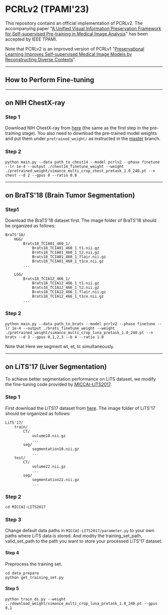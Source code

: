 # PCRLv2 (TPAMI'23)
This repository contains an official implementation of PCRLv2. The accompanying paper "[A Unified Visual Information Preservation Framework for Self-supervised Pre-training in Medical Image Analysis](https://arxiv.org/pdf/2301.00772.pdf)" has been accepted by IEEE TPAMI. 

Note that PCRLv2 is an improved version of PCRLv1 "[Preservational Learning Improves Self-supervised Medical Image Models by Reconstructing Diverse Contexts](https://arxiv.org/pdf/2109.04379.pdf)".

----
## How to Perform Fine-tuning

----
## on NIH ChestX-ray

### Step 1

Download NIH ChestX-ray from [here](https://nihcc.app.box.com/v/ChestXray-NIHCC) (the same as the first step in the pre-training stage). You also need to download the pre-trained model weights and put them under `pretrained_weight/` as instructed in the [master](https://github.com/RL4M/PCRLv2/tree/main) branch.

### Step 2

```
python main.py --data path_to_chest14 --model pcrlv2 --phase finetune --lr 1e-4 --output ./chest14_finetune_weight --weight ./pretrained_weight/simance_multi_crop_chest_pretask_1.0_240.pt --n chest --d 2 --gpus 0 --ratio 0.8
```

----
## on BraTS'18 (Brain Tumor Segmentation)

### Step1 

Download the BraTS'18 dataset first. The image folder of BraTS'18 should be organized as follows:

```
BraTS'18/
	HGG/
  		Brats18_TCIA01_460_1/
			Brats18_TCIA01_460_1_t1.nii.gz
			Brats18_TCIA01_460_1_t2.nii.gz
			Brats18_TCIA01_460_1_flair.nii.gz
			Brats18_TCIA01_460_1_t1ce.nii.gz
        ...
            
    LGG/
      	Brats18_TCIA12_466_1/
			Brats18_TCIA12_466_1_t1.nii.gz
			Brats18_TCIA12_466_1_t2.nii.gz
			Brats18_TCIA12_466_1_flair.nii.gz
			Brats18_TCIA12_466_1_t1ce.nii.gz
        ...
```



### Step 2 

```
python main.py --data path_to_brats --model pcrlv2 --phase finetune --lr 1e-4 --output ./brats_finetune_weight --weight ./pretrained_weight/simance_multi_crop_luna_pretask_1.0_240.pt --n brats --d 3 --gpus 0,1,2,3 --b 4 --ratio 1.0
```

Note that Here we segment wt, et, tc simultaneously.

----
## on LiTS'17 (Liver Segmentation)

To achieve better segmentation performance on LiTS dataset, we modify the fine-tuning code provided by [MICCAI-LITS2017](https://github.com/assassint2017/MICCAI-LITS2017).

### Step 1

First download the LiTS17 dataset from [here](https://competitions.codalab.org/competitions/17094). The image folder of LiTS'17 should be organized as follows:

```
LiTS'17/
	train/
		CT/
			volume10.nii.gz
			...
		seg/
			segmentation10.nii.gz
			...
	test/
		CT/
			volume22.nii.gz
			...
		seg/
			segmentation22.nii.gz
			...
```



### Step 2

```
cd MICCAI-LITS2017
```

### Step 3

Change default data paths in `MICCAI-LITS2017/parameter.py` to your own paths where LiTS data is stored. And modity the training_set_path, valid_set_path to the path you want to store your processed LiTS'17 dataset. 

#### Step 4

Preprocess the training set.

```
cd data_prepare
python get_training_set.py
```

#### Step 5

```
python train_ds.py --weight ../download_weight/simance_multi_crop_luna_pretask_1.0_240.pt --gpus 0,1
```

